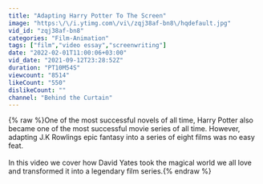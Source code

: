 ```yaml
---
title: "Adapting Harry Potter To The Screen"
image: "https:\/\/i.ytimg.com\/vi\/zqj38af-bn8\/hqdefault.jpg"
vid_id: "zqj38af-bn8"
categories: "Film-Animation"
tags: ["film","video essay","screenwriting"]
date: "2022-02-01T11:00:06+03:00"
vid_date: "2021-09-12T23:28:52Z"
duration: "PT10M54S"
viewcount: "8514"
likeCount: "550"
dislikeCount: ""
channel: "Behind the Curtain"
---
```

{% raw %}One of the most successful novels of all time, Harry Potter also became one of the most successful movie series of all time. However, adapting J.K Rowlings epic fantasy into a series of eight films was no easy feat.<br /><br />In this video we cover how David Yates took the magical world we all love and transformed it into a legendary film series.{% endraw %}
